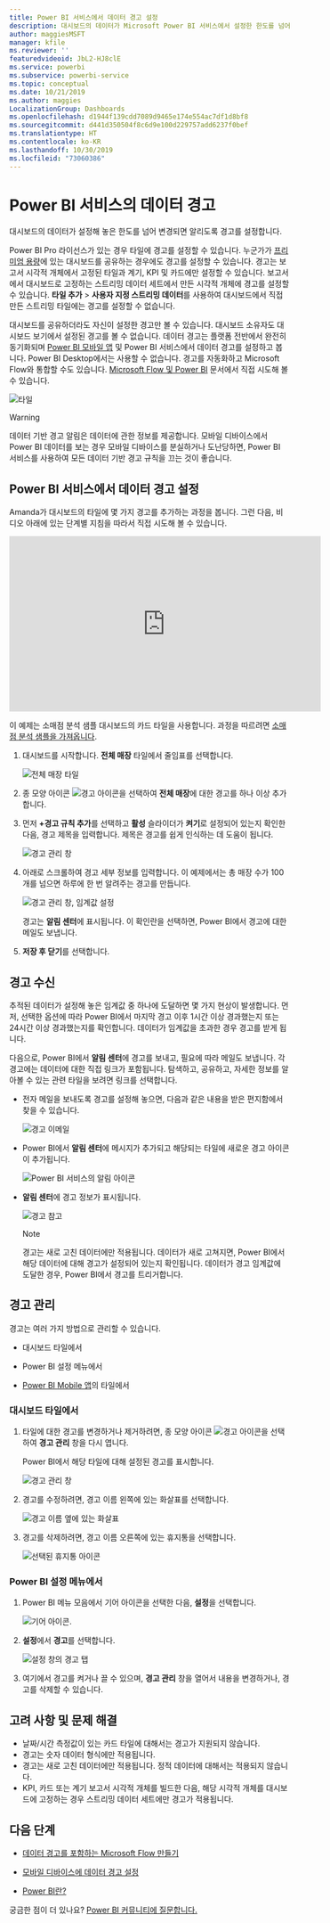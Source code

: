 ```yaml
---
title: Power BI 서비스에서 데이터 경고 설정
description: 대시보드의 데이터가 Microsoft Power BI 서비스에서 설정한 한도를 넘어 변경되면 알리도록 경고를 설정하는 방법을 알아봅니다.
author: maggiesMSFT
manager: kfile
ms.reviewer: ''
featuredvideoid: JbL2-HJ8clE
ms.service: powerbi
ms.subservice: powerbi-service
ms.topic: conceptual
ms.date: 10/21/2019
ms.author: maggies
LocalizationGroup: Dashboards
ms.openlocfilehash: d1944f139cdd7089d9465e174e554ac7df1d8bf8
ms.sourcegitcommit: d441d350504f8c6d9e100d229757add6237f0bef
ms.translationtype: HT
ms.contentlocale: ko-KR
ms.lasthandoff: 10/30/2019
ms.locfileid: "73060386"
---
```

# <a name="data-alerts-in-the-power-bi-service"></a>Power BI 서비스의 데이터 경고

대시보드의 데이터가 설정해 놓은 한도를 넘어 변경되면 알리도록 경고를 설정합니다.

Power BI Pro 라이선스가 있는 경우 타일에 경고를 설정할 수 있습니다. 누군가가 [프리미엄 용량](service-premium-what-is.md)에 있는 대시보드를 공유하는 경우에도 경고를 설정할 수 있습니다. 경고는 보고서 시각적 개체에서 고정된 타일과 계기, KPI 및 카드에만 설정할 수 있습니다. 보고서에서 대시보드로 고정하는 스트리밍 데이터 세트에서 만든 시각적 개체에 경고를 설정할 수 있습니다. **타일 추가** > **사용자 지정 스트리밍 데이터**를 사용하여 대시보드에서 직접 만든 스트리밍 타일에는 경고를 설정할 수 없습니다.

대시보드를 공유하더라도 자신이 설정한 경고만 볼 수 있습니다. 대시보드 소유자도 대시보드 보기에서 설정된 경고를 볼 수 없습니다. 데이터 경고는 플랫폼 전반에서 완전히 동기화되며 [Power BI 모바일 앱](consumer/mobile/mobile-set-data-alerts-in-the-mobile-apps.md) 및 Power BI 서비스에서 데이터 경고를 설정하고 봅니다. Power BI Desktop에서는 사용할 수 없습니다. 경고를 자동화하고 Microsoft Flow와 통합할 수도 있습니다. [Microsoft Flow 및 Power BI](service-flow-integration.md) 문서에서 직접 시도해 볼 수 있습니다.

![타일](media/service-set-data-alerts/powerbi-alert-types-new.png)

> [!WARNING]
> 데이터 기반 경고 알림은 데이터에 관한 정보를 제공합니다. 모바일 디바이스에서 Power BI 데이터를 보는 경우 모바일 디바이스를 분실하거나 도난당하면, Power BI 서비스를 사용하여 모든 데이터 기반 경고 규칙을 끄는 것이 좋습니다.

## <a name="set-data-alerts-in-the-power-bi-service"></a>Power BI 서비스에서 데이터 경고 설정

Amanda가 대시보드의 타일에 몇 가지 경고를 추가하는 과정을 봅니다. 그런 다음, 비디오 아래에 있는 단계별 지침을 따라서 직접 시도해 볼 수 있습니다.

<iframe width="560" height="315" src="https://www.youtube.com/embed/JbL2-HJ8clE" frameborder="0" allowfullscreen></iframe>

이 예제는 소매점 분석 샘플 대시보드의 카드 타일을 사용합니다. 과정을 따르려면 [소매점 분석 샘플을 가져옵니다](sample-retail-analysis.md#get-the-content-pack-for-this-sample).

1. 대시보드를 시작합니다. **전체 매장** 타일에서 줄임표를 선택합니다.

   ![전체 매장 타일](media/service-set-data-alerts/powerbi-card.png)

1. 종 모양 아이콘 ![경고 아이콘](media/service-set-data-alerts/power-bi-bell-icon.png)을 선택하여 **전체 매장**에 대한 경고를 하나 이상 추가합니다.

1. 먼저 **+경고 규칙 추가**를 선택하고 **활성** 슬라이더가 **켜기**로 설정되어 있는지 확인한 다음, 경고 제목을 입력합니다. 제목은 경고를 쉽게 인식하는 데 도움이 됩니다.

   ![경고 관리 창](media/service-set-data-alerts/powerbi-alert-title.png)

1. 아래로 스크롤하여 경고 세부 정보를 입력합니다.  이 예제에서는 총 매장 수가 100개를 넘으면 하루에 한 번 알려주는 경고를 만듭니다.

   ![경고 관리 창, 임계값 설정](media/service-set-data-alerts/power-bi-set-alert-details.png)

    경고는 **알림 센터**에 표시됩니다. 이 확인란을 선택하면, Power BI에서 경고에 대한 메일도 보냅니다.

1. **저장 후 닫기**를 선택합니다.

## <a name="receiving-alerts"></a>경고 수신

추적된 데이터가 설정해 놓은 임계값 중 하나에 도달하면 몇 가지 현상이 발생합니다. 먼저, 선택한 옵션에 따라 Power BI에서 마지막 경고 이후 1시간 이상 경과했는지 또는 24시간 이상 경과했는지를 확인합니다. 데이터가 임계값을 초과한 경우 경고를 받게 됩니다.

다음으로, Power BI에서 **알림 센터**에 경고를 보내고, 필요에 따라 메일도 보냅니다. 각 경고에는 데이터에 대한 직접 링크가 포함됩니다. 탐색하고, 공유하고, 자세한 정보를 알아볼 수 있는 관련 타일을 보려면 링크를 선택합니다.  

* 전자 메일을 보내도록 경고를 설정해 놓으면, 다음과 같은 내용을 받은 편지함에서 찾을 수 있습니다.

   ![경고 이메일](media/service-set-data-alerts/powerbi-alerts-email.png)

* Power BI에서 **알림 센터**에 메시지가 추가되고 해당되는 타일에 새로운 경고 아이콘이 추가됩니다.

   ![Power BI 서비스의 알림 아이콘](media/service-set-data-alerts/powerbi-alert-notifications.png)

* **알림 센터**에 경고 정보가 표시됩니다.

    ![경고 참고](media/service-set-data-alerts/powerbi-alert-notification.png)

   > [!NOTE]
   > 경고는 새로 고친 데이터에만 적용됩니다. 데이터가 새로 고쳐지면, Power BI에서 해당 데이터에 대해 경고가 설정되어 있는지 확인됩니다. 데이터가 경고 임계값에 도달한 경우, Power BI에서 경고를 트리거합니다.

## <a name="managing-alerts"></a>경고 관리

경고는 여러 가지 방법으로 관리할 수 있습니다.

* 대시보드 타일에서

* Power BI 설정 메뉴에서

* [Power BI Mobile 앱](consumer/mobile/mobile-set-data-alerts-in-the-mobile-apps.md)의 타일에서

### <a name="from-the-dashboard-tile"></a>대시보드 타일에서

1. 타일에 대한 경고를 변경하거나 제거하려면, 종 모양 아이콘 ![경고 아이콘](media/service-set-data-alerts/power-bi-bell-icon.png)을 선택하여 **경고 관리** 창을 다시 엽니다.

    Power BI에서 해당 타일에 대해 설정된 경고를 표시합니다.

    ![경고 관리 창](media/service-set-data-alerts/powerbi-see-alerts.png)

1. 경고를 수정하려면, 경고 이름 왼쪽에 있는 화살표를 선택합니다.

    ![경고 이름 옆에 있는 화살표](media/service-set-data-alerts/powerbi-see-alerts-arrow.png)

1. 경고를 삭제하려면, 경고 이름 오른쪽에 있는 휴지통을 선택합니다.

      ![선택된 휴지통 아이콘](media/service-set-data-alerts/powerbi-see-alerts-delete.png)

### <a name="from-the-power-bi-settings-menu"></a>Power BI 설정 메뉴에서

1. Power BI 메뉴 모음에서 기어 아이콘을 선택한 다음, **설정**을 선택합니다.

    ![기어 아이콘](media/service-set-data-alerts/powerbi-gear-icon.png).

1. **설정**에서 **경고**를 선택합니다.

    ![설정 창의 경고 탭](media/service-set-data-alerts/powerbi-alert-settings.png)

1. 여기에서 경고를 켜거나 끌 수 있으며, **경고 관리** 창을 열어서 내용을 변경하거나, 경고를 삭제할 수 있습니다.

## <a name="considerations-and-troubleshooting"></a>고려 사항 및 문제 해결

* 날짜/시간 측정값이 있는 카드 타일에 대해서는 경고가 지원되지 않습니다.
* 경고는 숫자 데이터 형식에만 적용됩니다.
* 경고는 새로 고친 데이터에만 적용됩니다. 정적 데이터에 대해서는 적용되지 않습니다.
* KPI, 카드 또는 계기 보고서 시각적 개체를 빌드한 다음, 해당 시각적 개체를 대시보드에 고정하는 경우 스트리밍 데이터 세트에만 경고가 적용됩니다.


## <a name="next-steps"></a>다음 단계

* [데이터 경고를 포함하는 Microsoft Flow 만들기](service-flow-integration.md)

* [모바일 디바이스에 데이터 경고 설정](consumer/mobile/mobile-set-data-alerts-in-the-mobile-apps.md)

* [Power BI란?](fundamentals/power-bi-overview.md)

궁금한 점이 더 있나요? [Power BI 커뮤니티에 질문합니다.](http://community.powerbi.com/)
